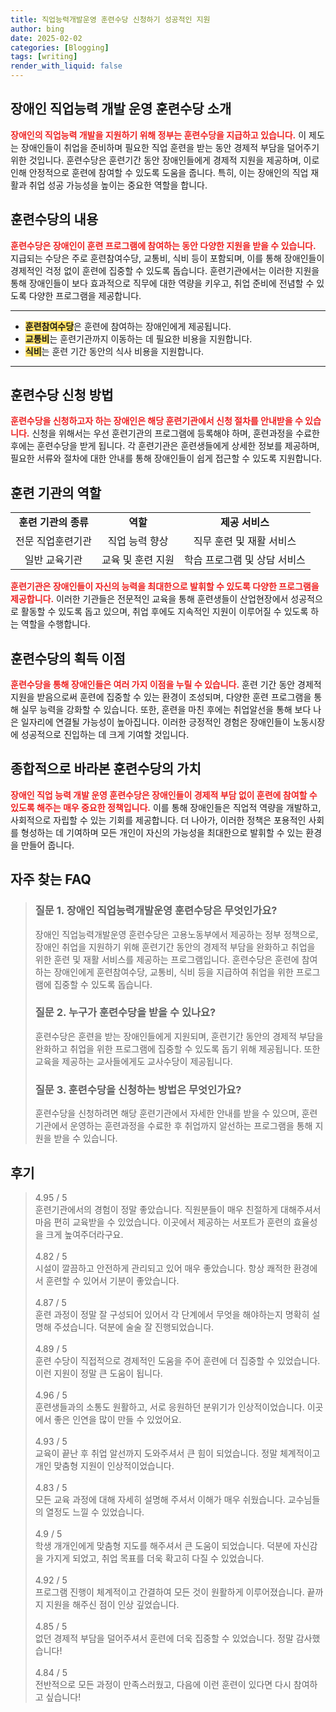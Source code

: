 ```yaml
---
title: 직업능력개발운영 훈련수당 신청하기 성공적인 지원
author: bing
date: 2025-02-02
categories: [Blogging]
tags: [writing]
render_with_liquid: false
---
```



<h2 id='장애인직업능력개발운영훈련수당소개'>장애인 직업능력 개발 운영 훈련수당 소개</h2>

<p><b><span style="color: #ee2323;">장애인의 직업능력 개발을 지원하기 위해 정부는 훈련수당을 지급하고 있습니다.</span></b> 이 제도는 장애인들이 취업을 준비하며 필요한 직업 훈련을 받는 동안 경제적 부담을 덜어주기 위한 것입니다. 훈련수당은 훈련기간 동안 장애인들에게 경제적 지원을 제공하며, 이로 인해 안정적으로 훈련에 참여할 수 있도록 도움을 줍니다. 특히, 이는 장애인의 직업 재활과 취업 성공 가능성을 높이는 중요한 역할을 합니다.</p>

<h2 id='훈련수당내용'>훈련수당의 내용</h2>

<p><b><span style="color: #ee2323;">훈련수당은 장애인이 훈련 프로그램에 참여하는 동안 다양한 지원을 받을 수 있습니다.</span></b> 지급되는 수당은 주로 훈련참여수당, 교통비, 식비 등이 포함되며, 이를 통해 장애인들이 경제적인 걱정 없이 훈련에 집중할 수 있도록 돕습니다. 훈련기관에서는 이러한 지원을 통해 장애인들이 보다 효과적으로 직무에 대한 역량을 키우고, 취업 준비에 전념할 수 있도록 다양한 프로그램을 제공합니다.</p>

<hr />

<ul>
    <li><b><span style="background-color: #ffe066;">훈련참여수당</span></b>은 훈련에 참여하는 장애인에게 제공됩니다.</li>
    <li><b><span style="background-color: #ffe066;">교통비</span></b>는 훈련기관까지 이동하는 데 필요한 비용을 지원합니다.</li>
    <li><b><span style="background-color: #ffe066;">식비</span></b>는 훈련 기간 동안의 식사 비용을 지원합니다.</li>
</ul>

<hr />

<h2 id='훈련수당신청방법'>훈련수당 신청 방법</h2>

<p><b><span style="color: #ee2323;">훈련수당을 신청하고자 하는 장애인은 해당 훈련기관에서 신청 절차를 안내받을 수 있습니다.</span></b> 신청을 위해서는 우선 훈련기관의 프로그램에 등록해야 하며, 훈련과정을 수료한 후에는 훈련수당을 받게 됩니다. 각 훈련기관은 훈련생들에게 상세한 정보를 제공하며, 필요한 서류와 절차에 대한 안내를 통해 장애인들이 쉽게 접근할 수 있도록 지원합니다.</p>

<h2 id='훈련기관의역할'>훈련 기관의 역할</h2>

<table>
    <tr>
        <td style="text-align: center; height: 17px;"><b>훈련 기관의 종류</b></td>
        <td style="text-align: center; height: 17px;"><b>역할</b></td>
        <td style="text-align: center; height: 17px;"><b>제공 서비스</b></td>
    </tr>
    <tr>
        <td style="text-align: center; height: 17px;">전문 직업훈련기관</td>
        <td style="text-align: center; height: 17px;">직업 능력 향상</td>
        <td style="text-align: center; height: 17px;">직무 훈련 및 재활 서비스</td>
    </tr>
    <tr>
        <td style="text-align: center; height: 17px;">일반 교육기관</td>
        <td style="text-align: center; height: 17px;">교육 및 훈련 지원</td>
        <td style="text-align: center; height: 17px;">학습 프로그램 및 상담 서비스</td>
    </tr>
</table>

<p><b><span style="color: #ee2323;">훈련기관은 장애인들이 자신의 능력을 최대한으로 발휘할 수 있도록 다양한 프로그램을 제공합니다.</span></b> 이러한 기관들은 전문적인 교육을 통해 훈련생들이 산업현장에서 성공적으로 활동할 수 있도록 돕고 있으며, 취업 후에도 지속적인 지원이 이루어질 수 있도록 하는 역할을 수행합니다.</p>

<h2 id='훈련수당획득이점'>훈련수당의 획득 이점</h2>

<p><b><span style="color: #ee2323;">훈련수당을 통해 장애인들은 여러 가지 이점을 누릴 수 있습니다.</span></b> 훈련 기간 동안 경제적 지원을 받음으로써 훈련에 집중할 수 있는 환경이 조성되며, 다양한 훈련 프로그램을 통해 실무 능력을 강화할 수 있습니다. 또한, 훈련을 마친 후에는 취업알선을 통해 보다 나은 일자리에 연결될 가능성이 높아집니다. 이러한 긍정적인 경험은 장애인들이 노동시장에 성공적으로 진입하는 데 크게 기여할 것입니다.</p>

<h2 id='종합적으로'>종합적으로 바라본 훈련수당의 가치</h2>

<p><b><span style="color: #ee2323;">장애인 직업 능력 개발 운영 훈련수당은 장애인들이 경제적 부담 없이 훈련에 참여할 수 있도록 해주는 매우 중요한 정책입니다.</span></b> 이를 통해 장애인들은 직업적 역량을 개발하고, 사회적으로 자립할 수 있는 기회를 제공합니다. 더 나아가, 이러한 정책은 포용적인 사회를 형성하는 데 기여하며 모든 개인이 자신의 가능성을 최대한으로 발휘할 수 있는 환경을 만들어 줍니다.</p>


<h2 id='자주_찾는_FAQ'>자주 찾는 FAQ</h2>
<div itemscope="" itemtype="https://schema.org/FAQPage"> 
<blockquote> 
<div itemscope="" itemprop="mainEntity" itemtype="https://schema.org/Question"> 
<h3 itemprop="name">질문 1. 장애인 직업능력개발운영 훈련수당은 무엇인가요?</h3> 
<div itemscope="" itemprop="acceptedAnswer" itemtype="https://schema.org/Answer"> 
<span itemprop="text"> 
<p>장애인 직업능력개발운영 훈련수당은 고용노동부에서 제공하는 정부 정책으로, 장애인 취업을 지원하기 위해 훈련기간 동안의 경제적 부담을 완화하고 취업을 위한 훈련 및 재활 서비스를 제공하는 프로그램입니다. 훈련수당은 훈련에 참여하는 장애인에게 훈련참여수당, 교통비, 식비 등을 지급하여 취업을 위한 프로그램에 집중할 수 있도록 돕습니다.</p> 
</span> 
</div> 
</div> 
<div itemscope="" itemprop="mainEntity" itemtype="https://schema.org/Question"> 
<h3 itemprop="name">질문 2. 누구가 훈련수당을 받을 수 있나요?</h3> 
<div itemscope="" itemprop="acceptedAnswer" itemtype="https://schema.org/Answer"> 
<span itemprop="text"> 
<p>훈련수당은 훈련을 받는 장애인들에게 지원되며, 훈련기간 동안의 경제적 부담을 완화하고 취업을 위한 프로그램에 집중할 수 있도록 돕기 위해 제공됩니다. 또한 교육을 제공하는 교사들에게도 교사수당이 제공됩니다.</p> 
</span> 
</div> 
</div> 
<div itemscope="" itemprop="mainEntity" itemtype="https://schema.org/Question"> 
<h3 itemprop="name">질문 3. 훈련수당을 신청하는 방법은 무엇인가요?</h3> 
<div itemscope="" itemprop="acceptedAnswer" itemtype="https://schema.org/Answer"> 
<span itemprop="text"> 
<p>훈련수당을 신청하려면 해당 훈련기관에서 자세한 안내를 받을 수 있으며, 훈련기관에서 운영하는 훈련과정을 수료한 후 취업까지 알선하는 프로그램을 통해 지원을 받을 수 있습니다.</p> 
</span> 
</div> 
</div> 
</blockquote> 
</div>
<h2 id='후기'>후기</h2>
<div itemscope itemtype="https://schema.org/Product">
  <blockquote>
  <div itemprop="review" itemscope itemtype="https://schema.org/Review">
      <div itemprop="reviewRating" itemscope itemtype="https://schema.org/Rating"> <span itemprop="ratingValue">4.95</span> / <span itemprop="bestRating">5</span> </div>
      <span itemprop="reviewBody">훈련기관에서의 경험이 정말 좋았습니다. 직원분들이 매우 친절하게 대해주셔서 마음 편히 교육받을 수 있었습니다. 이곳에서 제공하는 서포트가 훈련의 효율성을 크게 높여주더라구요.</span>
  </div>
  <br>
  <div itemprop="review" itemscope itemtype="https://schema.org/Review">
      <div itemprop="reviewRating" itemscope itemtype="https://schema.org/Rating"> <span itemprop="ratingValue">4.82</span> / <span itemprop="bestRating">5</span> </div>
      <span itemprop="reviewBody">시설이 깔끔하고 안전하게 관리되고 있어 매우 좋았습니다. 항상 쾌적한 환경에서 훈련할 수 있어서 기분이 좋았습니다.</span>
  </div>
  <br>
  <div itemprop="review" itemscope itemtype="https://schema.org/Review">
      <div itemprop="reviewRating" itemscope itemtype="https://schema.org/Rating"> <span itemprop="ratingValue">4.87</span> / <span itemprop="bestRating">5</span> </div>
      <span itemprop="reviewBody">훈련 과정이 정말 잘 구성되어 있어서 각 단계에서 무엇을 해야하는지 명확히 설명해 주셨습니다. 덕분에 술술 잘 진행되었습니다.</span>
  </div>
  <br>
  <div itemprop="review" itemscope itemtype="https://schema.org/Review">
      <div itemprop="reviewRating" itemscope itemtype="https://schema.org/Rating"> <span itemprop="ratingValue">4.89</span> / <span itemprop="bestRating">5</span> </div>
      <span itemprop="reviewBody">훈련 수당이 직접적으로 경제적인 도움을 주어 훈련에 더 집중할 수 있었습니다. 이런 지원이 정말 큰 도움이 됩니다.</span>
  </div>
  <br>
  <div itemprop="review" itemscope itemtype="https://schema.org/Review">
      <div itemprop="reviewRating" itemscope itemtype="https://schema.org/Rating"> <span itemprop="ratingValue">4.96</span> / <span itemprop="bestRating">5</span> </div>
      <span itemprop="reviewBody">훈련생들과의 소통도 원활하고, 서로 응원하던 분위기가 인상적이었습니다. 이곳에서 좋은 인연을 많이 만들 수 있었어요.</span>
  </div>
  <br>
  <div itemprop="review" itemscope itemtype="https://schema.org/Review">
      <div itemprop="reviewRating" itemscope itemtype="https://schema.org/Rating"> <span itemprop="ratingValue">4.93</span> / <span itemprop="bestRating">5</span> </div>
      <span itemprop="reviewBody">교육이 끝난 후 취업 알선까지 도와주셔서 큰 힘이 되었습니다. 정말 체계적이고 개인 맞춤형 지원이 인상적이었습니다.</span>
  </div>
  <br>
  <div itemprop="review" itemscope itemtype="https://schema.org/Review">
      <div itemprop="reviewRating" itemscope itemtype="https://schema.org/Rating"> <span itemprop="ratingValue">4.83</span> / <span itemprop="bestRating">5</span> </div>
      <span itemprop="reviewBody">모든 교육 과정에 대해 자세히 설명해 주셔서 이해가 매우 쉬웠습니다. 교수님들의 열정도 느낄 수 있었습니다.</span>
  </div>
  <br>
  <div itemprop="review" itemscope itemtype="https://schema.org/Review">
      <div itemprop="reviewRating" itemscope itemtype="https://schema.org/Rating"> <span itemprop="ratingValue">4.9</span> / <span itemprop="bestRating">5</span> </div>
      <span itemprop="reviewBody">학생 개개인에게 맞춤형 지도를 해주셔서 큰 도움이 되었습니다. 덕분에 자신감을 가지게 되었고, 취업 목표를 더욱 확고히 다질 수 있었습니다.</span>
  </div>
  <br>
  <div itemprop="review" itemscope itemtype="https://schema.org/Review">
      <div itemprop="reviewRating" itemscope itemtype="https://schema.org/Rating"> <span itemprop="ratingValue">4.92</span> / <span itemprop="bestRating">5</span> </div>
      <span itemprop="reviewBody">프로그램 진행이 체계적이고 간결하여 모든 것이 원활하게 이루어졌습니다. 끝까지 지원을 해주신 점이 인상 깊었습니다.</span>
  </div>
  <br>
  <div itemprop="review" itemscope itemtype="https://schema.org/Review">
      <div itemprop="reviewRating" itemscope itemtype="https://schema.org/Rating"> <span itemprop="ratingValue">4.85</span> / <span itemprop="bestRating">5</span> </div>
      <span itemprop="reviewBody">없던 경제적 부담을 덜어주셔서 훈련에 더욱 집중할 수 있었습니다. 정말 감사했습니다!</span>
  </div>
  <br>
  <div itemprop="review" itemscope itemtype="https://schema.org/Review">
      <div itemprop="reviewRating" itemscope itemtype="https://schema.org/Rating"> <span itemprop="ratingValue">4.84</span> / <span itemprop="bestRating">5</span> </div>
      <span itemprop="reviewBody">전반적으로 모든 과정이 만족스러웠고, 다음에 이런 훈련이 있다면 다시 참여하고 싶습니다!</span>
  </div>
  </blockquote>
</div>
